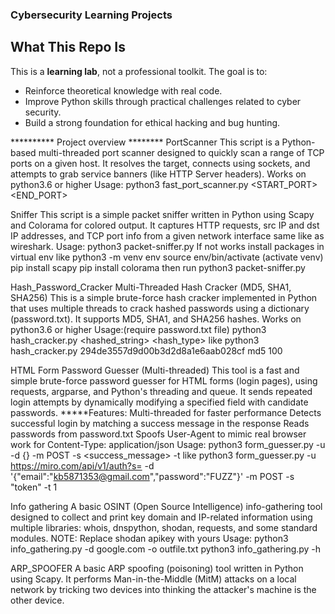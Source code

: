 ### Cybersecurity Learning Projects ##

## What This Repo Is
This is a **learning lab**, not a professional toolkit. The goal is to:
- Reinforce theoretical knowledge with real code.
- Improve Python skills through practical challenges related to cyber security.
- Build a strong foundation for ethical hacking and bug hunting.

********** Project overview ********
 PortScanner
This script is a Python-based multi-threaded port scanner designed to quickly scan a range of TCP ports on a given host. It resolves the target, connects using sockets,
and attempts to grab service banners (like HTTP Server headers).
Works on python3.6 or higher
Usage:
python3 fast_port_scanner.py <HOST> <START_PORT> <END_PORT> <THREADS>

Sniffer
 This script is a simple packet sniffer written in Python using Scapy and Colorama for colored output. It captures HTTP requests, src IP and dst IP addresses,
 and TCP port info from a given network interface same like as wireshark.
Usage:
python3 packet-sniffer.py <Network-interface like eth0>
If not works install packages in virtual env like
python3 -m venv env
source env/bin/activate (activate venv)
pip install scapy
pip install colorama          then run
python3 packet-sniffer.py <Network-interface like eth0>

Hash_Password_Cracker
Multi-Threaded Hash Cracker (MD5, SHA1, SHA256)
This is a simple brute-force hash cracker implemented in Python that uses multiple threads to crack hashed passwords using a dictionary (password.txt).
It supports MD5, SHA1, and SHA256 hashes.
Works on python3.6 or higher
Usage:(require password.txt file)
python3 hash_cracker.py <hashed_string> <hash_type> <threads>
like python3 hash_cracker.py  294de3557d9d00b3d2d8a1e6aab028cf md5 100

HTML Form Password Guesser (Multi-threaded)
This tool is a fast and simple brute-force password guesser for HTML forms (login pages), using requests, argparse, and Python's threading and queue.
It sends repeated login attempts by dynamically modifying a specified field with candidate passwords.
*****Features:
Multi-threaded for faster performance
Detects successful login by matching a success message in the response
Reads passwords from password.txt
Spoofs User-Agent to mimic real browser
work for Content-Type: application/json
Usage:
python3 form_guesser.py -u <url> -d {} -m POST -s <success_message> -t <threads>      like
python3 form_guesser.py -u https://miro.com/api/v1/auth?s= -d '{"email":"kb5871353@gmail.com","password":"FUZZ"}' -m POST -s "token" -t 1

Info gathering
A basic OSINT (Open Source Intelligence) info-gathering tool designed to collect and print key domain and IP-related information using multiple libraries:
whois, dnspython, shodan, requests, and some standard modules.
NOTE: Replace shodan apikey with yours
Usage:
python3 info_gathering.py -d google.com -o outfile.txt
python3 info_gathering.py -h

ARP_SPOOFER
A basic ARP spoofing (poisoning) tool written in Python using Scapy. It performs Man-in-the-Middle (MitM) attacks on a local network by tricking two devices into thinking the attacker's machine is the other device.



